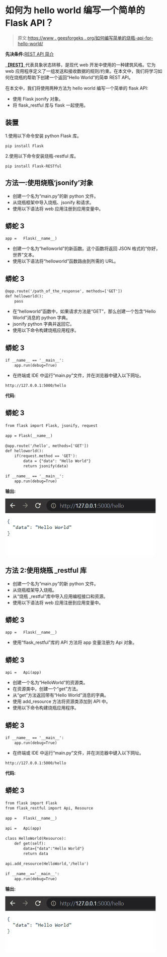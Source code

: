 # 如何为 hello world 编写一个简单的 Flask API？

> 原文:[https://www . geesforgeks . org/如何编写简单的烧瓶-api-for-hello-world/](https://www.geeksforgeeks.org/how-to-write-a-simple-flask-api-for-hello-world/)

**先决条件:**[REST API 简介](https://www.geeksforgeeks.org/rest-api-introduction/)

[**【REST】**](https://www.geeksforgeeks.org/rest-api-introduction/)代表具象状态转移，是现代 web 开发中使用的一种建筑风格。它为 web 应用程序定义了一组发送和接收数据的规则/约束。在本文中，我们将学习如何在烧瓶的帮助下创建一个返回“Hello World”的简单 REST API。

在本文中，我们将使用两种方法为 hello world 编写一个简单的 flask API:

*   使用 Flask jsonify 对象。
*   将 flask_restful 库与 flask 一起使用。

## 装置

1.使用以下命令安装 python Flask 库。

```
pip install Flask
```

2.使用以下命令安装烧瓶-restful 库。

```
pip install Flask-RESTful
```

## **方法一:使用烧瓶‘jsonify’对象**

*   创建一个名为“main.py”的新 python 文件。
*   从烧瓶框架中导入烧瓶、jsonify 和请求。
*   使用以下语法将 web 应用注册到应用变量中。

## 蟒蛇 3

```
app =   Flask(__name__)
```

*   创建一个名为“helloworld”的新函数。这个函数将返回 JSON 格式的“你好，世界”文本。
*   使用以下语法将“helloworld”函数路由到所需的 URL。

## 蟒蛇 3

```
@app.route('/path_of_the_response', methods=['GET'])
def helloworld():
    pass
```

*   在“helloworld”函数中，如果请求方法是“GET”，那么创建一个包含“Hello World”消息的 python 字典。
*   jsonify python 字典并返回它。
*   使用以下命令构建烧瓶应用程序。

## 蟒蛇 3

```
if __name__ == '__main__':
    app.run(debug=True)
```

*   在终端或 IDE 中运行“main.py”文件，并在浏览器中键入以下网址。

```
http://127.0.0.1:5000/hello
```

**代码:**

## 蟒蛇 3

```
from flask import Flask, jsonify, request

app = Flask(__name__)

@app.route('/hello', methods=['GET'])
def helloworld():
    if(request.method == 'GET'):
        data = {"data": "Hello World"}
        return jsonify(data)

if __name__ == '__main__':
    app.run(debug=True)
```

**输出:**

![](img/5f7e2e7e9df717b379ba6cc559d94f65.png)

## **方法 2:使用烧瓶 _restful 库**

*   创建一个名为“main.py”的新 python 文件。
*   从烧瓶框架导入烧瓶。
*   从“烧瓶 _restful”库中导入应用编程接口和资源。
*   使用以下语法将 web 应用注册到应用变量中。

## 蟒蛇 3

```
app =   Flask(__name__)
```

*   使用“flask_restful”库的 API 方法将 app 变量注册为 Api 对象。

## 蟒蛇 3

```
api =   Api(app)
```

*   创建一个名为“HelloWorld”的资源类。
*   在资源类中，创建一个“get”方法。
*   从“get”方法返回带有“Hello World”消息的字典。
*   使用 add_resource 方法将资源类添加到 API 中。
*   使用以下命令构建烧瓶应用程序。

## 蟒蛇 3

```
if __name__ == '__main__':
    app.run(debug=True)
```

*   在终端或 IDE 中运行“main.py”文件，并在浏览器中键入以下网址。

```
http://127.0.0.1:5000/hello
```

**代码:**

## 蟒蛇 3

```
from flask import Flask
from flask_restful import Api, Resource

app =   Flask(__name__)

api =   Api(app)

class HelloWorld(Resource):
    def get(self):
        data={"data":"Hello World"}
        return data

api.add_resource(HelloWorld,'/hello')

if __name__=='__main__':
    app.run(debug=True)
```

**输出:**

![](img/5f7e2e7e9df717b379ba6cc559d94f65.png)